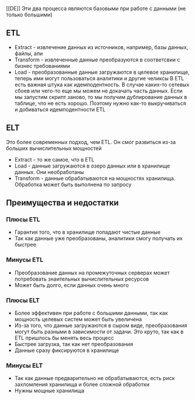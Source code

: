 [[DE]]
Эти два процесса являются базовыми при работе с данными (не только большими)
## ETL
- Extract - извлечение данных из источников, например, базы данных, файлы, апи
- Transform - извлеченные данные преобразуются в соответсвии с бизнес требованиями
- Load - преобразованные данные загружаются в целевое хранилище, теперь ими могут пользоваться аналитики и другие челиксы
В ETL есть важная штука как идемподентность. В случае каких-то сетевых сбоев или чего-то еще мы можем не докачать часть данных. Если мы запустим скрипт заново, то мы получим дублирование данных в таблице, что не есть хорошо. Поэтому нужно как-то выкручиваться и добиваться идемподентности ETL
## ELT
Это более современных подход, чем ETL. Он смог развиться из-за больших вычислительных мощностей
- Extract - то же самое, что в ETL
- Load - данные загружаются в озеро данных или в хранилище данных. Они необработаны
- Transform - данные обрабатываются на мощностях хранилища. Обработка может быть выполнена по запросу
## Преимущества и недостатки
### Плюсы ETL
- Гарантия того, что в хранилище попадают чистые данные
- Так как данные уже преобразованы, аналитики смогу получать их быстрее
### Минусы ETL
- Преобразование данных на промежуточных серверах может потребовать знаительных вычислительных ресурсов
- Может быть долго, если данных очень много

### Плюсы ELT
- Более эффективен при работе с большими данными, так как мощность целевых систем может быть увеличена
- Из-за того, что данные загружаются в сыром виде, преобразования могут быть разными в зависимости от задачи. Это круто, так как в ETL пришлось бы менять весь процесс
- Быстрее загрузка, так как нет преобразования
- Данные сразу фиксируются в хранилище
### Минусы ELT
- Так как данные предварительно не обрабатываются, есть риск захломления хранилища и более сложной обработки
- Нужны мощные хранилища
